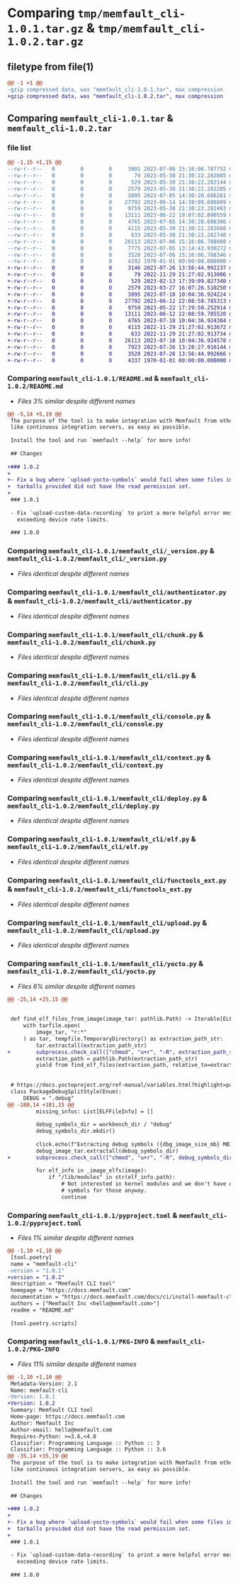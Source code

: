 # Comparing `tmp/memfault_cli-1.0.1.tar.gz` & `tmp/memfault_cli-1.0.2.tar.gz`

## filetype from file(1)

```diff
@@ -1 +1 @@
-gzip compressed data, was "memfault_cli-1.0.1.tar", max compression
+gzip compressed data, was "memfault_cli-1.0.2.tar", max compression
```

## Comparing `memfault_cli-1.0.1.tar` & `memfault_cli-1.0.2.tar`

### file list

```diff
@@ -1,15 +1,15 @@
--rw-r--r--   0        0        0     3001 2023-07-06 15:16:06.787752 memfault_cli-1.0.1/README.md
--rw-r--r--   0        0        0       79 2023-05-30 21:30:22.282085 memfault_cli-1.0.1/memfault_cli/__init__.py
--rw-r--r--   0        0        0      529 2023-05-30 21:30:22.282144 memfault_cli-1.0.1/memfault_cli/_version.py
--rw-r--r--   0        0        0     2579 2023-05-30 21:30:22.282205 memfault_cli-1.0.1/memfault_cli/authenticator.py
--rw-r--r--   0        0        0     3895 2023-07-05 14:30:20.686261 memfault_cli-1.0.1/memfault_cli/chunk.py
--rw-r--r--   0        0        0    27792 2023-06-14 14:38:09.606809 memfault_cli-1.0.1/memfault_cli/cli.py
--rw-r--r--   0        0        0     9759 2023-05-30 21:30:22.282483 memfault_cli-1.0.1/memfault_cli/console.py
--rw-r--r--   0        0        0    13111 2023-06-22 19:07:02.890559 memfault_cli-1.0.1/memfault_cli/context.py
--rw-r--r--   0        0        0     4765 2023-07-05 14:30:20.686386 memfault_cli-1.0.1/memfault_cli/deploy.py
--rw-r--r--   0        0        0     4115 2023-05-30 21:30:22.282688 memfault_cli-1.0.1/memfault_cli/elf.py
--rw-r--r--   0        0        0      633 2023-05-30 21:30:22.282740 memfault_cli-1.0.1/memfault_cli/functools_ext.py
--rw-r--r--   0        0        0    26113 2023-07-06 15:16:06.788088 memfault_cli-1.0.1/memfault_cli/upload.py
--rw-r--r--   0        0        0     7775 2023-07-05 13:14:43.930272 memfault_cli-1.0.1/memfault_cli/yocto.py
--rw-r--r--   0        0        0     3528 2023-07-06 15:16:06.788346 memfault_cli-1.0.1/pyproject.toml
--rw-r--r--   0        0        0     4192 1970-01-01 00:00:00.000000 memfault_cli-1.0.1/PKG-INFO
+-rw-r--r--   0        0        0     3146 2023-07-26 13:56:44.992237 memfault_cli-1.0.2/README.md
+-rw-r--r--   0        0        0       79 2022-11-29 21:27:02.913006 memfault_cli-1.0.2/memfault_cli/__init__.py
+-rw-r--r--   0        0        0      529 2023-02-13 17:39:09.827340 memfault_cli-1.0.2/memfault_cli/_version.py
+-rw-r--r--   0        0        0     2579 2023-03-27 16:07:26.510250 memfault_cli-1.0.2/memfault_cli/authenticator.py
+-rw-r--r--   0        0        0     3895 2023-07-18 10:04:36.924224 memfault_cli-1.0.2/memfault_cli/chunk.py
+-rw-r--r--   0        0        0    27792 2023-06-12 22:08:59.785313 memfault_cli-1.0.2/memfault_cli/cli.py
+-rw-r--r--   0        0        0     9759 2023-05-22 17:29:50.252914 memfault_cli-1.0.2/memfault_cli/console.py
+-rw-r--r--   0        0        0    13111 2023-06-12 22:08:59.785520 memfault_cli-1.0.2/memfault_cli/context.py
+-rw-r--r--   0        0        0     4765 2023-07-18 10:04:36.924384 memfault_cli-1.0.2/memfault_cli/deploy.py
+-rw-r--r--   0        0        0     4115 2022-11-29 21:27:02.913672 memfault_cli-1.0.2/memfault_cli/elf.py
+-rw-r--r--   0        0        0      633 2022-11-29 21:27:02.913734 memfault_cli-1.0.2/memfault_cli/functools_ext.py
+-rw-r--r--   0        0        0    26113 2023-07-18 10:04:36.924578 memfault_cli-1.0.2/memfault_cli/upload.py
+-rw-r--r--   0        0        0     7923 2023-07-26 13:28:27.916144 memfault_cli-1.0.2/memfault_cli/yocto.py
+-rw-r--r--   0        0        0     3528 2023-07-26 13:56:44.992666 memfault_cli-1.0.2/pyproject.toml
+-rw-r--r--   0        0        0     4337 1970-01-01 00:00:00.000000 memfault_cli-1.0.2/PKG-INFO
```

### Comparing `memfault_cli-1.0.1/README.md` & `memfault_cli-1.0.2/README.md`

 * *Files 3% similar despite different names*

```diff
@@ -5,14 +5,19 @@
 The purpose of the tool is to make integration with Memfault from other systems,
 like continuous integration servers, as easy as possible.
 
 Install the tool and run `memfault --help` for more info!
 
 ## Changes
 
+### 1.0.2
+
+- Fix a bug where `upload-yocto-symbols` would fail when some files in the
+  tarballs provided did not have the read permission set.
+
 ### 1.0.1
 
 - Fix `upload-custom-data-recording` to print a more helpful error message when
   exceeding device rate limits.
 
 ### 1.0.0
```

### Comparing `memfault_cli-1.0.1/memfault_cli/_version.py` & `memfault_cli-1.0.2/memfault_cli/_version.py`

 * *Files identical despite different names*

### Comparing `memfault_cli-1.0.1/memfault_cli/authenticator.py` & `memfault_cli-1.0.2/memfault_cli/authenticator.py`

 * *Files identical despite different names*

### Comparing `memfault_cli-1.0.1/memfault_cli/chunk.py` & `memfault_cli-1.0.2/memfault_cli/chunk.py`

 * *Files identical despite different names*

### Comparing `memfault_cli-1.0.1/memfault_cli/cli.py` & `memfault_cli-1.0.2/memfault_cli/cli.py`

 * *Files identical despite different names*

### Comparing `memfault_cli-1.0.1/memfault_cli/console.py` & `memfault_cli-1.0.2/memfault_cli/console.py`

 * *Files identical despite different names*

### Comparing `memfault_cli-1.0.1/memfault_cli/context.py` & `memfault_cli-1.0.2/memfault_cli/context.py`

 * *Files identical despite different names*

### Comparing `memfault_cli-1.0.1/memfault_cli/deploy.py` & `memfault_cli-1.0.2/memfault_cli/deploy.py`

 * *Files identical despite different names*

### Comparing `memfault_cli-1.0.1/memfault_cli/elf.py` & `memfault_cli-1.0.2/memfault_cli/elf.py`

 * *Files identical despite different names*

### Comparing `memfault_cli-1.0.1/memfault_cli/functools_ext.py` & `memfault_cli-1.0.2/memfault_cli/functools_ext.py`

 * *Files identical despite different names*

### Comparing `memfault_cli-1.0.1/memfault_cli/upload.py` & `memfault_cli-1.0.2/memfault_cli/upload.py`

 * *Files identical despite different names*

### Comparing `memfault_cli-1.0.1/memfault_cli/yocto.py` & `memfault_cli-1.0.2/memfault_cli/yocto.py`

 * *Files 6% similar despite different names*

```diff
@@ -25,14 +25,15 @@
 
 
 def find_elf_files_from_image(image_tar: pathlib.Path) -> Iterable[ELFFileInfo]:
     with tarfile.open(
         image_tar, "r:*"
     ) as tar, tempfile.TemporaryDirectory() as extraction_path_str:
         tar.extractall(extraction_path_str)
+        subprocess.check_call(["chmod", "u+r", "-R", extraction_path_str])
         extraction_path = pathlib.Path(extraction_path_str)
         yield from find_elf_files(extraction_path, relative_to=extraction_path)
 
 
 # https://docs.yoctoproject.org/ref-manual/variables.html?highlight=package_debug_split_style#term-PACKAGE_DEBUG_SPLIT_STYLE
 class PackageDebugSplitStyle(Enum):
     DEBUG = ".debug"
@@ -180,14 +181,15 @@
         missing_infos: List[ELFFileInfo] = []
 
         debug_symbols_dir = workbench_dir / "debug"
         debug_symbols_dir.mkdir()
 
         click.echo(f"Extracting debug symbols ({dbg_image_size_mb} MB) to a temporary directory...")
         debug_image_tar.extractall(debug_symbols_dir)
+        subprocess.check_call(["chmod", "u+r", "-R", debug_symbols_dir])
 
         for elf_info in _image_elfs(image):
             if "/lib/modules" in str(elf_info.path):
                 # Not interested in kernel modules and we don't have debug
                 # symbols for those anyway.
                 continue
```

### Comparing `memfault_cli-1.0.1/pyproject.toml` & `memfault_cli-1.0.2/pyproject.toml`

 * *Files 1% similar despite different names*

```diff
@@ -1,10 +1,10 @@
 [tool.poetry]
 name = "memfault-cli"
-version = "1.0.1"
+version = "1.0.2"
 description = "Memfault CLI tool"
 homepage = "https://docs.memfault.com"
 documentation = "https://docs.memfault.com/docs/ci/install-memfault-cli"
 authors = ["Memfault Inc <hello@memfault.com>"]
 readme = "README.md"
 
 [tool.poetry.scripts]
```

### Comparing `memfault_cli-1.0.1/PKG-INFO` & `memfault_cli-1.0.2/PKG-INFO`

 * *Files 11% similar despite different names*

```diff
@@ -1,10 +1,10 @@
 Metadata-Version: 2.1
 Name: memfault-cli
-Version: 1.0.1
+Version: 1.0.2
 Summary: Memfault CLI tool
 Home-page: https://docs.memfault.com
 Author: Memfault Inc
 Author-email: hello@memfault.com
 Requires-Python: >=3.6,<4.0
 Classifier: Programming Language :: Python :: 3
 Classifier: Programming Language :: Python :: 3.6
@@ -35,14 +35,19 @@
 The purpose of the tool is to make integration with Memfault from other systems,
 like continuous integration servers, as easy as possible.
 
 Install the tool and run `memfault --help` for more info!
 
 ## Changes
 
+### 1.0.2
+
+- Fix a bug where `upload-yocto-symbols` would fail when some files in the
+  tarballs provided did not have the read permission set.
+
 ### 1.0.1
 
 - Fix `upload-custom-data-recording` to print a more helpful error message when
   exceeding device rate limits.
 
 ### 1.0.0
```


